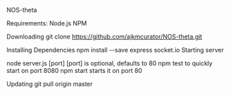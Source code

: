 NOS-theta

Requirements:
Node.js
NPM

Downloading
git clone https://github.com/ajkmcurator/NOS-theta.git

Installing Dependencies
npm install --save express socket.io
Starting server

node server.js [port] [port] is optional, defaults to 80
npm test to quickly start on port 8080
npm start starts it on port 80

Updating
git pull origin master
